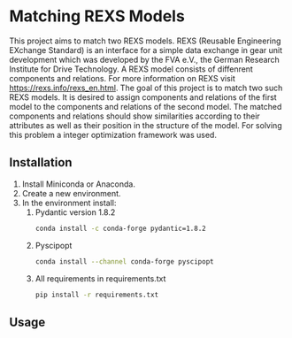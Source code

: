 # Matching REXS Models

This project aims to match two REXS models. 
REXS (Reusable Engineering EXchange Standard) is an interface for a simple data exchange in gear unit development which was developed by the FVA e.V., the German Research Institute for Drive Technology. 
A REXS model consists of diffenrent components and relations. 
For more information on REXS visit https://rexs.info/rexs_en.html. 
The goal of this project is to match two such REXS models. It is desired to assign components and relations of the first model to the components and relations of the second model. The matched components and relations should show similarities according to their attributes as well as their position in the structure of the model. 
For solving this problem a integer optimization framework was used. 

## Installation
1. Install Miniconda or Anaconda. 
2. Create a new environment.
3. In the environment install:
    1. Pydantic version 1.8.2  
        ```bash
        conda install -c conda-forge pydantic=1.8.2
        ```
    2. Pyscipopt
        ```bash
        conda install --channel conda-forge pyscipopt
        ```
    3. All requirements in requirements.txt
        ```bash
        pip install -r requirements.txt
        ```


## Usage
